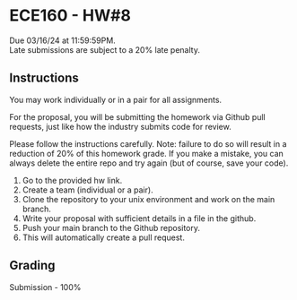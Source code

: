 # ECE160 - HW#8

Due 03/16/24 at 11:59:59PM.  
Late submissions are subject to a 20% late penalty.  


## Instructions
You may work individually or in a pair for all assignments. 

For the proposal, you will be submitting the homework via Github pull requests, just like how the industry submits code for review. 

Please follow the instructions carefully. Note: failure to do so will result in a reduction of 20% of this homework grade. If you make a mistake, you can always delete the entire repo and try again (but of course, save your code).  
1. Go to the provided hw link.  
2. Create a team (individual or a pair).  
3. Clone the repository to your unix environment and work on the main branch.
4. Write your proposal with sufficient details in a file in the github.
5. Push your main branch to the Github repository.
6. This will automatically create a pull request.

## Grading

Submission - 100%
